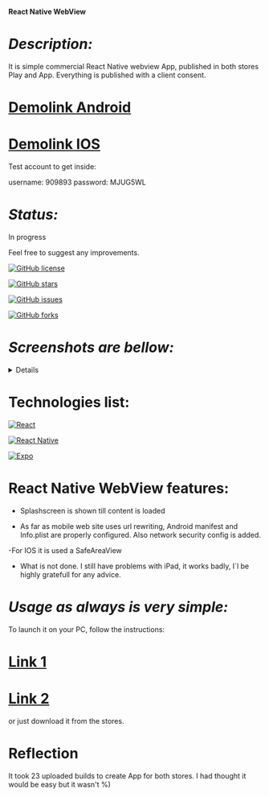 **React Native WebView**

# _Description:_

It is simple commercial React Native webview App, published in both stores Play and App. Everything is published with a client consent.

# [Demolink Android](https://play.google.com/store/apps/details?id=com.haduigon.myPautinaUA) 

# [Demolink IOS](https://apps.apple.com/us/app/mypautina/id6670407952) 

Test account to get inside: 

username: 909893
password: MJUG5WL

# _Status:_

In progress

Feel free to suggest any improvements.

[![GitHub license](https://img.shields.io/github/license/haduigon/react-fb-chat-landing)](https://github.com/haduigon/react-fb-chat-landing/blob/master/LICENSE)

[![GitHub stars](https://img.shields.io/github/stars/haduigon/react-fb-chat-landing)](https://github.com/haduigon/react-fb-chat-landing/stargazers)

[![GitHub issues](https://img.shields.io/github/issues/haduigon/react-fb-chat-landing)](https://github.com/haduigon/react-fb-chat-landing/issues)

[![GitHub forks](https://img.shields.io/github/forks/haduigon/react-fb-chat-landing)](https://github.com/haduigon/react-fb-chat-landing/network)

# _Screenshots are bellow:_

<details>
<img width="1792" alt="Screenshot_React_Native" src="https://github.com/user-attachments/assets/d9631db9-127d-4616-bc97-fb6f764b9cfa/cdcfb9c0-db01-4ff2-a630-8dad0c8589e5">
</details>

# Technologies list:

[![React](https://img.shields.io/badge/React-18.2.0-green)](https://react.dev/)

[![React Native](https://img.shields.io/badge/React%20Native-0.74.5-purple)](https://reactnative.dev/)

[![Expo](https://img.shields.io/badge/Expo-51.0.31-blue)](https://expo.dev/)


# React Native WebView features:

- Splashscreen is shown till content is loaded

- As far as mobile web site uses url rewriting, Android manifest and Info.plist are properly configured. Also network security config is added.

-For IOS it is used a SafeAreaView

- What is not done. I still have problems with iPad, it works badly, I`l be highly gratefull for any advice.

# _Usage as always is very simple:_

To launch it on your PC, follow the instructions:

# [Link 1](https://reactnative.dev/docs/environment-setup) 

# [Link 2](https://reactnative.dev/docs/running-on-device)

or just download it from the stores.

# Reflection

It took 23 uploaded builds to create App for both stores. I had thought it would be easy but it wasn't %)  
